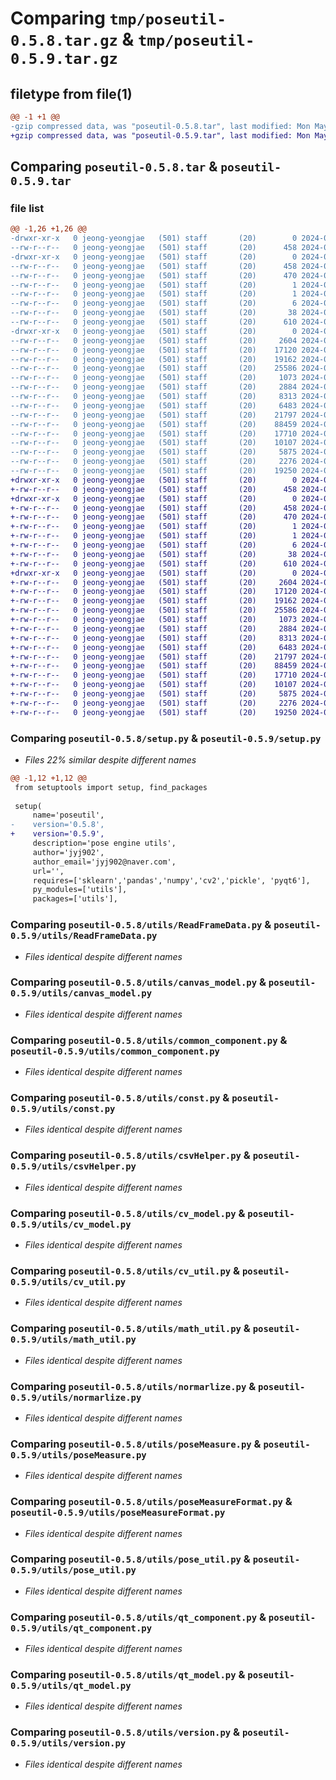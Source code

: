 # Comparing `tmp/poseutil-0.5.8.tar.gz` & `tmp/poseutil-0.5.9.tar.gz`

## filetype from file(1)

```diff
@@ -1 +1 @@
-gzip compressed data, was "poseutil-0.5.8.tar", last modified: Mon May 27 00:43:36 2024, max compression
+gzip compressed data, was "poseutil-0.5.9.tar", last modified: Mon May 27 00:49:26 2024, max compression
```

## Comparing `poseutil-0.5.8.tar` & `poseutil-0.5.9.tar`

### file list

```diff
@@ -1,26 +1,26 @@
-drwxr-xr-x   0 jeong-yeongjae   (501) staff       (20)        0 2024-05-27 00:43:36.110698 poseutil-0.5.8/
--rw-r--r--   0 jeong-yeongjae   (501) staff       (20)      458 2024-05-27 00:43:36.110489 poseutil-0.5.8/PKG-INFO
-drwxr-xr-x   0 jeong-yeongjae   (501) staff       (20)        0 2024-05-27 00:43:36.105641 poseutil-0.5.8/poseutil.egg-info/
--rw-r--r--   0 jeong-yeongjae   (501) staff       (20)      458 2024-05-27 00:43:36.000000 poseutil-0.5.8/poseutil.egg-info/PKG-INFO
--rw-r--r--   0 jeong-yeongjae   (501) staff       (20)      470 2024-05-27 00:43:36.000000 poseutil-0.5.8/poseutil.egg-info/SOURCES.txt
--rw-r--r--   0 jeong-yeongjae   (501) staff       (20)        1 2024-05-27 00:43:36.000000 poseutil-0.5.8/poseutil.egg-info/dependency_links.txt
--rw-r--r--   0 jeong-yeongjae   (501) staff       (20)        1 2024-05-27 00:43:36.000000 poseutil-0.5.8/poseutil.egg-info/not-zip-safe
--rw-r--r--   0 jeong-yeongjae   (501) staff       (20)        6 2024-05-27 00:43:36.000000 poseutil-0.5.8/poseutil.egg-info/top_level.txt
--rw-r--r--   0 jeong-yeongjae   (501) staff       (20)       38 2024-05-27 00:43:36.110741 poseutil-0.5.8/setup.cfg
--rw-r--r--   0 jeong-yeongjae   (501) staff       (20)      610 2024-05-27 00:43:31.000000 poseutil-0.5.8/setup.py
-drwxr-xr-x   0 jeong-yeongjae   (501) staff       (20)        0 2024-05-27 00:43:36.110215 poseutil-0.5.8/utils/
--rw-r--r--   0 jeong-yeongjae   (501) staff       (20)     2604 2024-05-27 00:42:51.000000 poseutil-0.5.8/utils/ReadFrameData.py
--rw-r--r--   0 jeong-yeongjae   (501) staff       (20)    17120 2024-05-27 00:42:51.000000 poseutil-0.5.8/utils/canvas_model.py
--rw-r--r--   0 jeong-yeongjae   (501) staff       (20)    19162 2024-05-27 00:42:51.000000 poseutil-0.5.8/utils/common_component.py
--rw-r--r--   0 jeong-yeongjae   (501) staff       (20)    25586 2024-05-27 00:42:51.000000 poseutil-0.5.8/utils/const.py
--rw-r--r--   0 jeong-yeongjae   (501) staff       (20)     1073 2024-05-27 00:42:51.000000 poseutil-0.5.8/utils/csvHelper.py
--rw-r--r--   0 jeong-yeongjae   (501) staff       (20)     2884 2024-05-27 00:42:51.000000 poseutil-0.5.8/utils/cv_model.py
--rw-r--r--   0 jeong-yeongjae   (501) staff       (20)     8313 2024-05-27 00:42:51.000000 poseutil-0.5.8/utils/cv_util.py
--rw-r--r--   0 jeong-yeongjae   (501) staff       (20)     6483 2024-05-27 00:42:51.000000 poseutil-0.5.8/utils/math_util.py
--rw-r--r--   0 jeong-yeongjae   (501) staff       (20)    21797 2024-05-27 00:42:51.000000 poseutil-0.5.8/utils/normarlize.py
--rw-r--r--   0 jeong-yeongjae   (501) staff       (20)    88459 2024-05-27 00:42:51.000000 poseutil-0.5.8/utils/poseMeasure.py
--rw-r--r--   0 jeong-yeongjae   (501) staff       (20)    17710 2024-05-27 00:42:51.000000 poseutil-0.5.8/utils/poseMeasureFormat.py
--rw-r--r--   0 jeong-yeongjae   (501) staff       (20)    10107 2024-05-27 00:42:51.000000 poseutil-0.5.8/utils/pose_util.py
--rw-r--r--   0 jeong-yeongjae   (501) staff       (20)     5875 2024-05-27 00:42:51.000000 poseutil-0.5.8/utils/qt_component.py
--rw-r--r--   0 jeong-yeongjae   (501) staff       (20)     2276 2024-05-27 00:42:51.000000 poseutil-0.5.8/utils/qt_model.py
--rw-r--r--   0 jeong-yeongjae   (501) staff       (20)    19250 2024-05-27 00:42:51.000000 poseutil-0.5.8/utils/version.py
+drwxr-xr-x   0 jeong-yeongjae   (501) staff       (20)        0 2024-05-27 00:49:26.413554 poseutil-0.5.9/
+-rw-r--r--   0 jeong-yeongjae   (501) staff       (20)      458 2024-05-27 00:49:26.413341 poseutil-0.5.9/PKG-INFO
+drwxr-xr-x   0 jeong-yeongjae   (501) staff       (20)        0 2024-05-27 00:49:26.409241 poseutil-0.5.9/poseutil.egg-info/
+-rw-r--r--   0 jeong-yeongjae   (501) staff       (20)      458 2024-05-27 00:49:26.000000 poseutil-0.5.9/poseutil.egg-info/PKG-INFO
+-rw-r--r--   0 jeong-yeongjae   (501) staff       (20)      470 2024-05-27 00:49:26.000000 poseutil-0.5.9/poseutil.egg-info/SOURCES.txt
+-rw-r--r--   0 jeong-yeongjae   (501) staff       (20)        1 2024-05-27 00:49:26.000000 poseutil-0.5.9/poseutil.egg-info/dependency_links.txt
+-rw-r--r--   0 jeong-yeongjae   (501) staff       (20)        1 2024-05-27 00:49:26.000000 poseutil-0.5.9/poseutil.egg-info/not-zip-safe
+-rw-r--r--   0 jeong-yeongjae   (501) staff       (20)        6 2024-05-27 00:49:26.000000 poseutil-0.5.9/poseutil.egg-info/top_level.txt
+-rw-r--r--   0 jeong-yeongjae   (501) staff       (20)       38 2024-05-27 00:49:26.413602 poseutil-0.5.9/setup.cfg
+-rw-r--r--   0 jeong-yeongjae   (501) staff       (20)      610 2024-05-27 00:49:24.000000 poseutil-0.5.9/setup.py
+drwxr-xr-x   0 jeong-yeongjae   (501) staff       (20)        0 2024-05-27 00:49:26.413046 poseutil-0.5.9/utils/
+-rw-r--r--   0 jeong-yeongjae   (501) staff       (20)     2604 2024-05-27 00:48:48.000000 poseutil-0.5.9/utils/ReadFrameData.py
+-rw-r--r--   0 jeong-yeongjae   (501) staff       (20)    17120 2024-05-27 00:48:48.000000 poseutil-0.5.9/utils/canvas_model.py
+-rw-r--r--   0 jeong-yeongjae   (501) staff       (20)    19162 2024-05-27 00:48:48.000000 poseutil-0.5.9/utils/common_component.py
+-rw-r--r--   0 jeong-yeongjae   (501) staff       (20)    25586 2024-05-27 00:48:48.000000 poseutil-0.5.9/utils/const.py
+-rw-r--r--   0 jeong-yeongjae   (501) staff       (20)     1073 2024-05-27 00:48:48.000000 poseutil-0.5.9/utils/csvHelper.py
+-rw-r--r--   0 jeong-yeongjae   (501) staff       (20)     2884 2024-05-27 00:48:48.000000 poseutil-0.5.9/utils/cv_model.py
+-rw-r--r--   0 jeong-yeongjae   (501) staff       (20)     8313 2024-05-27 00:48:48.000000 poseutil-0.5.9/utils/cv_util.py
+-rw-r--r--   0 jeong-yeongjae   (501) staff       (20)     6483 2024-05-27 00:48:48.000000 poseutil-0.5.9/utils/math_util.py
+-rw-r--r--   0 jeong-yeongjae   (501) staff       (20)    21797 2024-05-27 00:48:48.000000 poseutil-0.5.9/utils/normarlize.py
+-rw-r--r--   0 jeong-yeongjae   (501) staff       (20)    88459 2024-05-27 00:48:48.000000 poseutil-0.5.9/utils/poseMeasure.py
+-rw-r--r--   0 jeong-yeongjae   (501) staff       (20)    17710 2024-05-27 00:48:48.000000 poseutil-0.5.9/utils/poseMeasureFormat.py
+-rw-r--r--   0 jeong-yeongjae   (501) staff       (20)    10107 2024-05-27 00:48:48.000000 poseutil-0.5.9/utils/pose_util.py
+-rw-r--r--   0 jeong-yeongjae   (501) staff       (20)     5875 2024-05-27 00:48:48.000000 poseutil-0.5.9/utils/qt_component.py
+-rw-r--r--   0 jeong-yeongjae   (501) staff       (20)     2276 2024-05-27 00:48:48.000000 poseutil-0.5.9/utils/qt_model.py
+-rw-r--r--   0 jeong-yeongjae   (501) staff       (20)    19250 2024-05-27 00:48:48.000000 poseutil-0.5.9/utils/version.py
```

### Comparing `poseutil-0.5.8/setup.py` & `poseutil-0.5.9/setup.py`

 * *Files 22% similar despite different names*

```diff
@@ -1,12 +1,12 @@
 from setuptools import setup, find_packages
 
 setup(
     name='poseutil',
-    version='0.5.8',
+    version='0.5.9',
     description='pose engine utils',
     author='jyj902',
     author_email='jyj902@naver.com',
     url='',
     requires=['sklearn','pandas','numpy','cv2','pickle', 'pyqt6'],
     py_modules=['utils'],
     packages=['utils'],
```

### Comparing `poseutil-0.5.8/utils/ReadFrameData.py` & `poseutil-0.5.9/utils/ReadFrameData.py`

 * *Files identical despite different names*

### Comparing `poseutil-0.5.8/utils/canvas_model.py` & `poseutil-0.5.9/utils/canvas_model.py`

 * *Files identical despite different names*

### Comparing `poseutil-0.5.8/utils/common_component.py` & `poseutil-0.5.9/utils/common_component.py`

 * *Files identical despite different names*

### Comparing `poseutil-0.5.8/utils/const.py` & `poseutil-0.5.9/utils/const.py`

 * *Files identical despite different names*

### Comparing `poseutil-0.5.8/utils/csvHelper.py` & `poseutil-0.5.9/utils/csvHelper.py`

 * *Files identical despite different names*

### Comparing `poseutil-0.5.8/utils/cv_model.py` & `poseutil-0.5.9/utils/cv_model.py`

 * *Files identical despite different names*

### Comparing `poseutil-0.5.8/utils/cv_util.py` & `poseutil-0.5.9/utils/cv_util.py`

 * *Files identical despite different names*

### Comparing `poseutil-0.5.8/utils/math_util.py` & `poseutil-0.5.9/utils/math_util.py`

 * *Files identical despite different names*

### Comparing `poseutil-0.5.8/utils/normarlize.py` & `poseutil-0.5.9/utils/normarlize.py`

 * *Files identical despite different names*

### Comparing `poseutil-0.5.8/utils/poseMeasure.py` & `poseutil-0.5.9/utils/poseMeasure.py`

 * *Files identical despite different names*

### Comparing `poseutil-0.5.8/utils/poseMeasureFormat.py` & `poseutil-0.5.9/utils/poseMeasureFormat.py`

 * *Files identical despite different names*

### Comparing `poseutil-0.5.8/utils/pose_util.py` & `poseutil-0.5.9/utils/pose_util.py`

 * *Files identical despite different names*

### Comparing `poseutil-0.5.8/utils/qt_component.py` & `poseutil-0.5.9/utils/qt_component.py`

 * *Files identical despite different names*

### Comparing `poseutil-0.5.8/utils/qt_model.py` & `poseutil-0.5.9/utils/qt_model.py`

 * *Files identical despite different names*

### Comparing `poseutil-0.5.8/utils/version.py` & `poseutil-0.5.9/utils/version.py`

 * *Files identical despite different names*

